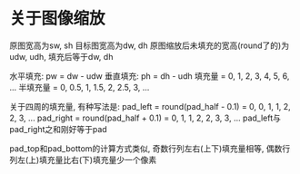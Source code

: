 # 关于图像缩放

原图宽高为sw, sh
目标图宽高为dw, dh
原图缩放后未填充的宽高(round了的)为udw, udh, 填充后等于dw, dh

水平填充: pw = dw - udw
垂直填充: ph = dh - udh
填充量   = 0,   1, 2,   3, 4,   5, 6, ...
半填充量 = 0, 0.5, 1, 1.5, 2, 2.5, 3, ...

关于四周的填充量, 有种写法是:
pad_left = round(pad_half - 0.1)  = 0, 0, 1, 1, 2, 2, 3, ...
pad_right = round(pad_half + 0.1) = 0, 1, 1, 2, 2, 3, 3, ...
pad_left与pad_right之和刚好等于pad

pad_top和pad_bottom的计算方式类似, 奇数行列左右(上下)填充量相等, 偶数行列左(上)填充量比右(下)填充量少一个像素